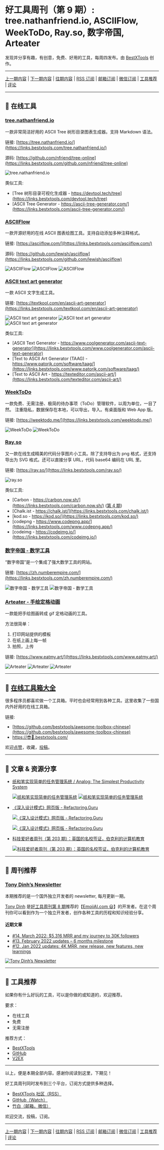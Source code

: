 # 好工具周刊（第 9 期）: tree.nathanfriend.io, ASCIIFlow, WeekToDo, Ray.so, 数字帝国, Arteater

发现并分享有趣，有创意，免费、好用的工具，每周四发布。由 [BestXTools](https://www.bestxtools.com/) 创作。

---

[上一期内容](https://github.com/bestxtools/weekly-cn/blob/main/docs/issue-8.md) | [下一期内容](https://github.com/bestxtools/weekly-cn/blob/main/docs/issue-10.md) | [往期内容](https://github.com/bestxtools/weekly-cn) | [RSS 订阅](https://discuss-cn.bestxtools.com/t/weekly) | [邮箱订阅](https://bestxtools.zhubai.love/) | [微信订阅](https://discuss-cn.bestxtools.com/d/5/2) | [工具推荐](https://discuss-cn.bestxtools.com/d/8) | [评论](https://discuss-cn.bestxtools.com/d/25/3)

---

## 🌈 在线工具

### [tree.nathanfriend.io](https://links.bestxtools.com/tree.nathanfriend.io/)

一款非常简洁好用的 ASCII Tree 树形目录图表生成器。支持 Markdown 语法。

链接: [https://tree.nathanfriend.io/](https://links.bestxtools.com/tree.nathanfriend.io/)

源码: [https://github.com/nfriend/tree-online](https://links.bestxtools.com/github.com/nfriend/tree-online)

![tree.nathanfriend.io](https://raw.githubusercontent.com/bestxtools/weekly-cn/main/images/2022-04-20-13-22-49.png)

类似工具:

- [Tree 树形目录可视化生成器 - https://devtool.tech/tree](https://links.bestxtools.com/devtool.tech/tree)
- [ASCII Tree Generator - https://ascii-tree-generator.com/](https://links.bestxtools.com/ascii-tree-generator.com/)

### [ASCIIFlow](https://links.bestxtools.com/asciiflow.com/)

一款开源好用的在线 ASCII 图表绘图工具。支持自动添加多种注释格式。

链接: [https://asciiflow.com/](https://links.bestxtools.com/asciiflow.com/)

源码: [https://github.com/lewish/asciiflow](https://links.bestxtools.com/github.com/lewish/asciiflow)

![ASCIIFlow](https://raw.githubusercontent.com/bestxtools/weekly-cn/main/images/2022-04-20-14-01-51.png)
![ASCIIFlow](https://raw.githubusercontent.com/bestxtools/weekly-cn/main/images/2022-04-20-14-03-25.png)
![ASCIIFlow](https://raw.githubusercontent.com/bestxtools/weekly-cn/main/images/2022-04-20-14-05-25.png)

### [ASCII text art generator](https://links.bestxtools.com/textkool.com/en/ascii-art-generator)

一款 ASCII 文字生成工具。

链接: [https://textkool.com/en/ascii-art-generator](https://links.bestxtools.com/textkool.com/en/ascii-art-generator)

![ASCII text art generator](https://raw.githubusercontent.com/bestxtools/weekly-cn/main/images/2022-04-20-14-18-35.png)
![ASCII text art generator](https://raw.githubusercontent.com/bestxtools/weekly-cn/main/images/2022-04-20-14-21-58.png)
![ASCII text art generator](https://raw.githubusercontent.com/bestxtools/weekly-cn/main/images/2022-04-20-14-22-28.png)

类似工具:

- [ASCII Text Generator - https://www.coolgenerator.com/ascii-text-generator](https://links.bestxtools.com/www.coolgenerator.com/ascii-text-generator)
- [Text to ASCII Art Generator (TAAG) - https://www.patorjk.com/software/taag/](https://links.bestxtools.com/www.patorjk.com/software/taag/)
- [Text to ASCII Art - https://texteditor.com/ascii-art/](https://links.bestxtools.com/texteditor.com/ascii-art/)

### [WeekToDo](https://links.bestxtools.com/weektodo.me/)

一款免费、无需注册、极简的待办事项（ToDo）管理软件，以周为单位，一目了然。
注重隐私，数据保存在本地，可以导出，导入。有桌面版和 Web App 版。

链接: [https://weektodo.me/](https://links.bestxtools.com/weektodo.me/)

![WeekToDo](https://raw.githubusercontent.com/bestxtools/weekly-cn/main/images/2022-04-20-11-44-42.png)
![WeekToDo](https://raw.githubusercontent.com/bestxtools/weekly-cn/main/images/2022-04-20-11-30-39.png)

### [Ray.so](https://links.bestxtools.com/ray.so/)

又一款在线生成精美的代码分享图片小工具。除了支持导出为 png 格式，还支持导出为 SVG 格式。还可以直接分享 URL，代码 base64 编码在 URL 里。

链接: [https://ray.so/](https://links.bestxtools.com/ray.so/)

![ray.so](https://raw.githubusercontent.com/bestxtools/weekly-cn/main/images/2022-04-20-12-51-35.png)

类似工具:

- [Carbon - https://carbon.now.sh/](https://links.bestxtools.com/carbon.now.sh/) ([第 4 期](https://discuss-cn.bestxtools.com/d/12))
- [Chalk.ist - https://chalk.ist/](https://links.bestxtools.com/chalk.ist/)
- [kod.so - https://kod.so/](https://links.bestxtools.com/kod.so/)
- [codepng - https://www.codepng.app/](https://links.bestxtools.com/www.codepng.app/)
- [codeimg - https://codeimg.io/](https://links.bestxtools.com/codeimg.io/)

### [数字帝国 - 数学工具](https://links.bestxtools.com/zh.numberempire.com/)

“数字帝国”是一个集成了强大数学工具的网站。

链接: [https://zh.numberempire.com/](https://links.bestxtools.com/zh.numberempire.com/)

![数字帝国 - 数学工具](https://raw.githubusercontent.com/bestxtools/weekly-cn/main/images/2022-04-19-17-17-28.png)
![数字帝国 - 数学工具](https://raw.githubusercontent.com/bestxtools/weekly-cn/main/images/2022-04-19-17-22-57.png)

### [Arteater - 手绘定格动画](https://links.bestxtools.com/www.eatmy.art/)

一款能把手绘图画转成 gif 定格动画的工具。

方法很简单：

1. 打印网站提供的模板
2. 在纸上画上每一帧
3. 拍照，上传

链接: [https://www.eatmy.art/](https://links.bestxtools.com/www.eatmy.art/)

![Arteater](https://raw.githubusercontent.com/bestxtools/weekly-cn/main/images/2022-04-20-14-39-03.png)
![Arteater](https://raw.githubusercontent.com/bestxtools/weekly-cn/main/images/2022-04-20-14-41-02.png)
![Arteater](https://raw.githubusercontent.com/bestxtools/weekly-cn/main/images/2022-04-20-14-46-14.png)

---

## 🧰 [在线工具箱大全](https://awesome-toolbox-chinese.bestxtools.com/)

很多程序员都喜欢做一个工具箱。平时也会经常用到各种工具。这里收集了一些国内外好用的在线工具箱。

链接:

- [https://github.com/bestxtools/awesome-toolbox-chinese](https://github.com/bestxtools/awesome-toolbox-chinese)
- [https://😎🧰.bestxtools.com/](https://😎🧰.bestxtools.com/)

欢迎[点赞](https://github.com/bestxtools/awesome-toolbox-chinese)，收藏，[投稿](https://github.com/bestxtools/awesome-toolbox-chinese/issues)。

---

## 🌈 文章 & 资源分享

- [纸和笔实现简单的任务管理系统 / Analog: The Simplest Productivity System](https://links.bestxtools.com/ugmonk.com/blogs/journal/analog-the-simplest-productivity-system)

  [![纸和笔实现简单的任务管理系统](https://raw.githubusercontent.com/bestxtools/weekly-cn/main/images/task-signals2_1024x1024.gif)](https://links.bestxtools.com/ugmonk.com/blogs/journal/analog-the-simplest-productivity-system)
  [![纸和笔实现简单的任务管理系统](https://raw.githubusercontent.com/bestxtools/weekly-cn/main/images/place-card1_1024x1024.gif)](https://links.bestxtools.com/ugmonk.com/blogs/journal/analog-the-simplest-productivity-system)

- [《深入设计模式》网页版 - Refactoring.Guru](https://links.bestxtools.com/refactoringguru.cn/design-patterns/catalog)

  [![《深入设计模式》网页版 - Refactoring.Guru](https://raw.githubusercontent.com/bestxtools/weekly-cn/main/images/2022-04-20-16-41-01.png)](https://links.bestxtools.com/refactoringguru.cn/design-patterns/catalog)

  [![《深入设计模式》网页版 - Refactoring.Guru](https://raw.githubusercontent.com/bestxtools/weekly-cn/main/images/2022-04-20-16-41-02.png)](https://links.bestxtools.com/refactoringguru.cn/design-patterns/catalog)

- [科技爱好者周刊（第 203 期）：英国的名校签证，伯克利的计算机教育](https://links.bestxtools.com/www.ruanyifeng.com/blog/2022/04/weekly-issue-203.html)

  [![科技爱好者周刊（第 203 期）：英国的名校签证，伯克利的计算机教育](https://raw.githubusercontent.com/bestxtools/weekly-cn/main/images/2022-04-20-24-46-14.png)](https://links.bestxtools.com/www.ruanyifeng.com/blog/2022/04/weekly-issue-203.html)

---

## 🌈 周刊推荐

### [Tony Dinh’s Newsletter](https://links.bestxtools.com/newsletter.tonydinh.com/)

本期推荐的是一个国外独立开发者的 newsletter, 每月更新一期。

[Tony Dinh](https://links.bestxtools.com/twitter.com/tdinh_me) 是[好工具周刊第 8 期](https://discuss-cn.bestxtools.com/d/22)推荐的【[EmojiAI.com 😃](https://links.bestxtools.com/emojiai.com/)】的开发者。在这个周刊你可以看到作为一个独立开发者，创作各种工具的历程和知识经验分享。

#### 近期文章

- [#14. March 2022: $5,316 MRR and my journey to 30K followers](https://links.bestxtools.com/newsletter.tonydinh.com/issues/march-2022-5-316-mrr-and-my-journey-to-30k-followers-1066400)
- [#13. February 2022 updates – 6 months milestone](https://links.bestxtools.com/newsletter.tonydinh.com/issues/february-2022-updates-6-months-milestone-1019620)
- [#12. Jan 2022 updates: 4K MRR, new release, new features, new learnings](https://links.bestxtools.com/newsletter.tonydinh.com/issues/jan-2022-updates-4k-mrr-new-release-new-features-new-learnings-940315)

[![Tony Dinh’s Newsletter](https://raw.githubusercontent.com/bestxtools/weekly-cn/main/images/2022-04-20-17-41-02.jpeg)](https://links.bestxtools.com/newsletter.tonydinh.com/)

---

## 🌈 工具推荐

如果你有什么好玩的工具，可以是你做的或知道的，欢迎推荐。

要求：

- 在线工具
- 免费
- 无需注册

推荐方式：

- [BestXTools](https://discuss-cn.bestxtools.com/d/8)
- [GitHub](https://github.com/bestxtools/weekly-cn/issues)
- [V2EX](https://links.bestxtools.com/www.v2ex.com/t/836201?r=BestXTools)

---

以上，便是本期全部内容。感谢你阅读到这里，下期见！

好工具周刊同时发布到三个平台，订阅方式提供多种选择。

- [BestXTools 社区（RSS）](https://discuss-cn.bestxtools.com/t/weekly)
- [GitHub（Watch）](https://github.com/bestxtools/weekly-cn)
- [竹白（邮箱，微信）](https://bestxtools.zhubai.love/)

欢迎交流，投稿，订阅。

---

[上一期内容](https://github.com/bestxtools/weekly-cn/blob/main/docs/issue-8.md) | [下一期内容](https://github.com/bestxtools/weekly-cn/blob/main/docs/issue-10.md) | [往期内容](https://github.com/bestxtools/weekly-cn) | [RSS 订阅](https://discuss-cn.bestxtools.com/t/weekly) | [邮箱订阅](https://bestxtools.zhubai.love/) | [微信订阅](https://discuss-cn.bestxtools.com/d/5/2) | [工具推荐](https://discuss-cn.bestxtools.com/d/8) | [评论](https://discuss-cn.bestxtools.com/d/25/3)

---
